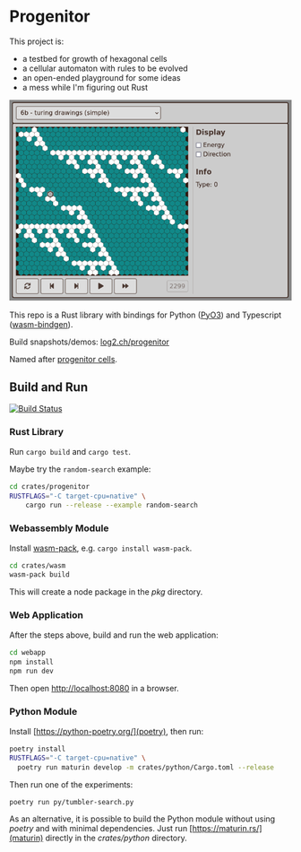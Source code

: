 # Progenitor

This project is:

* a testbed for growth of hexagonal cells
* a cellular automaton with rules to be evolved
* an open-ended playground for some ideas
* a mess while I'm figuring out Rust

![screenshot with turing drawing producing a fractal](screenshots/turing-drawing.png?raw=true)

This repo is a Rust library with bindings for Python ([PyO3](https://pyo3.rs)) and Typescript ([wasm-bindgen](https://rustwasm.github.io/docs/wasm-bindgen/)).

Build snapshots/demos: [log2.ch/progenitor](https://log2.ch/progenitor/)

Named after [progenitor cells](https://en.wikipedia.org/wiki/Progenitor_cell).

## Build and Run

[![Build Status](https://travis-ci.org/martinxyz/progenitor.svg?branch=master)](https://travis-ci.org/martinxyz/progenitor)

### Rust Library

Run `cargo build` and `cargo test`.

Maybe try the `random-search` example:

```bash
cd crates/progenitor
RUSTFLAGS="-C target-cpu=native" \
    cargo run --release --example random-search
```

### Webassembly Module

Install [wasm-pack](https://rustwasm.github.io/wasm-pack/), e.g. `cargo install wasm-pack`.

```bash
cd crates/wasm
wasm-pack build
```

This will create a node package in the *pkg* directory.

### Web Application

After the steps above, build and run the web application:

```bash
cd webapp
npm install
npm run dev
```

Then open [http://localhost:8080](http://localhost:8080) in a browser.

### Python Module

Install [https://python-poetry.org/](poetry), then run:

```bash
poetry install
RUSTFLAGS="-C target-cpu=native" \
  poetry run maturin develop -m crates/python/Cargo.toml --release
```

Then run one of the experiments:

```
poetry run py/tumbler-search.py
```

As an alternative, it is possible to build the Python module without using
*poetry* and with minimal dependencies. Just run [https://maturin.rs/](maturin)
directly in the *crates/python* directory.
